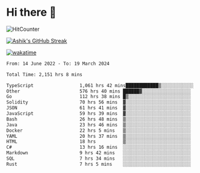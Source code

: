 # Hi there 👋

![HitCounter](https://hits.seeyoufarm.com/api/count/incr/badge.svg?url=https%3A%2F%2Fgithub.com%2Fashrhmn1212%2Fhit-counter)

<!-- ![Contribution Graph](https://github-readme-activity-graph.cyclic.app/graph?username=ashrhmn) -->


<!-- [![Top Langs](https://github-readme-stats.vercel.app/api/top-langs/?username=ashrhmn&layout=compact&theme=synthwave&langs_count=10&card_width=445)](https://github.com/anuraghazra/github-readme-stats) -->

[![Ashik's GitHub Streak](https://github-readme-streak-stats.herokuapp.com/?user=ashrhmn&theme=blood&fire=DD7F1C&background=151515&dates=9f9f9f&border=DD2727)](https://git.io/streak-stats)

<!-- ![Ashik's GitHub stats](https://github-readme-stats.vercel.app/api/?username=ashrhmn&show_icons=true&title_color=fff&icon_color=79ff97&text_color=9f9f9f&bg_color=151515) -->

[![wakatime](https://wakatime.com/badge/user/3df86613-ba63-4631-8e65-0ff18e7becad.svg)](https://wakatime.com/@3df86613-ba63-4631-8e65-0ff18e7becad)

<!--START_SECTION:waka-->

```txt
From: 14 June 2022 - To: 19 March 2024

Total Time: 2,151 hrs 8 mins

TypeScript                 1,061 hrs 42 mins████████████▒░░░░░░░░░░░░   49.36 %
Other                      576 hrs 40 mins ██████▓░░░░░░░░░░░░░░░░░░   26.81 %
Go                         112 hrs 38 mins █▒░░░░░░░░░░░░░░░░░░░░░░░   05.24 %
Solidity                   70 hrs 56 mins  ▓░░░░░░░░░░░░░░░░░░░░░░░░   03.30 %
JSON                       61 hrs 41 mins  ▓░░░░░░░░░░░░░░░░░░░░░░░░   02.87 %
JavaScript                 59 hrs 39 mins  ▓░░░░░░░░░░░░░░░░░░░░░░░░   02.77 %
Bash                       26 hrs 48 mins  ▒░░░░░░░░░░░░░░░░░░░░░░░░   01.25 %
Java                       23 hrs 46 mins  ▒░░░░░░░░░░░░░░░░░░░░░░░░   01.11 %
Docker                     22 hrs 5 mins   ▒░░░░░░░░░░░░░░░░░░░░░░░░   01.03 %
YAML                       20 hrs 37 mins  ▒░░░░░░░░░░░░░░░░░░░░░░░░   00.96 %
HTML                       18 hrs          ▒░░░░░░░░░░░░░░░░░░░░░░░░   00.84 %
C#                         13 hrs 16 mins  ░░░░░░░░░░░░░░░░░░░░░░░░░   00.62 %
Markdown                   9 hrs 42 mins   ░░░░░░░░░░░░░░░░░░░░░░░░░   00.45 %
SQL                        7 hrs 34 mins   ░░░░░░░░░░░░░░░░░░░░░░░░░   00.35 %
Rust                       7 hrs 5 mins    ░░░░░░░░░░░░░░░░░░░░░░░░░   00.33 %
```

<!--END_SECTION:waka-->


<!--### Most Used Languages
<img src="https://wakatime.com/share/@ashrhmn/24ecb986-5bf8-4607-af7f-0aab08908d8c.png" />

### Favourite Tools
<img src="https://wakatime.com/share/@ashrhmn/f4e08015-f3bc-460a-9228-95a3ba11c604.png" />-->
